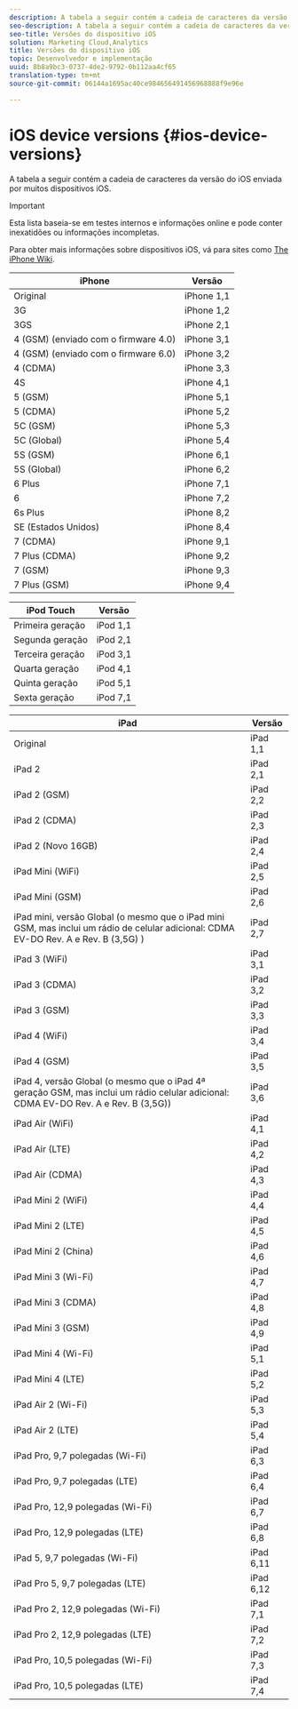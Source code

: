 ```yaml
---
description: A tabela a seguir contém a cadeia de caracteres da versão do iOS enviada por muitos dispositivos iOS.
seo-description: A tabela a seguir contém a cadeia de caracteres da versão do iOS enviada por muitos dispositivos iOS.
seo-title: Versões do dispositivo iOS
solution: Marketing Cloud,Analytics
title: Versões do dispositivo iOS
topic: Desenvolvedor e implementação
uuid: 8b8a9bc3-0737-4de2-9792-0b112aa4cf65
translation-type: tm+mt
source-git-commit: 06144a1695ac40ce984656491456968888f9e96e

---
```



# iOS device versions {#ios-device-versions}

A tabela a seguir contém a cadeia de caracteres da versão do iOS enviada por muitos dispositivos iOS.

>[!IMPORTANT]
>
>Esta lista baseia-se em testes internos e informações online e pode conter inexatidões ou informações incompletas.

Para obter mais informações sobre dispositivos iOS, vá para sites como [The iPhone Wiki](https://theiphonewiki.com/wiki/Models).

| **iPhone** | **Versão** |
|---|---|
| Original | iPhone 1,1 |
| 3G | iPhone 1,2 |
| 3GS | iPhone 2,1 |
| 4 (GSM) (enviado com o firmware 4.0) | iPhone 3,1 |
| 4 (GSM) (enviado com o firmware 6.0) | iPhone 3,2 |
| 4 (CDMA) | iPhone 3,3 |
| 4S | iPhone 4,1 |
| 5 (GSM) | iPhone 5,1 |
| 5 (CDMA) | iPhone 5,2 |
| 5C (GSM) | iPhone 5,3 |
| 5C (Global) | iPhone 5,4 |
| 5S (GSM) | iPhone 6,1 |
| 5S (Global) | iPhone 6,2 |
| 6 Plus | iPhone 7,1 |
| 6 | iPhone 7,2 |
| 6s Plus | iPhone 8,2 |
| SE (Estados Unidos) | iPhone 8,4 |
| 7 (CDMA) | iPhone 9,1 |
| 7 Plus (CDMA) | iPhone 9,2 |
| 7 (GSM) | iPhone 9,3 |
| 7 Plus (GSM) | iPhone 9,4 |

| **iPod Touch** | **Versão** |
|---|---|
| Primeira geração | iPod 1,1 |
| Segunda geração | iPod 2,1 |
| Terceira geração | iPod 3,1 |
| Quarta geração | iPod 4,1 |
| Quinta geração | iPod 5,1 |
| Sexta geração | iPod 7,1 |

| **iPad** | **Versão** |
|---|---|
| Original | iPad 1,1 |
| iPad 2 | iPad 2,1 |
| iPad 2 (GSM) | iPad 2,2 |
| iPad 2 (CDMA) | iPad 2,3 |
| iPad 2 (Novo 16GB) | iPad 2,4 |
| iPad Mini (WiFi) | iPad 2,5 |
| iPad Mini (GSM) | iPad 2,6 |
| iPad mini, versão Global (o mesmo que o iPad mini GSM, mas inclui um rádio de celular adicional: CDMA EV-DO Rev. A e Rev. B (3,5G) ) | iPad 2,7 |
| iPad 3 (WiFi) | iPad 3,1 |
| iPad 3 (CDMA) | iPad 3,2 |
| iPad 3 (GSM) | iPad 3,3 |
| iPad 4 (WiFi) | iPad 3,4 |
| iPad 4 (GSM) | iPad 3,5 |
| iPad 4, versão Global (o mesmo que o iPad 4ª geração GSM, mas inclui um rádio celular adicional: CDMA EV-DO Rev. A e Rev. B (3,5G)) | iPad 3,6 |
| iPad Air (WiFi) | iPad 4,1 |
| iPad Air (LTE) | iPad 4,2 |
| iPad Air (CDMA) | iPad 4,3 |
| iPad Mini 2 (WiFi) | iPad 4,4 |
| iPad Mini 2 (LTE) | iPad 4,5 |
| iPad Mini 2 (China) | iPad 4,6 |
| iPad Mini 3 (Wi-Fi) | iPad 4,7 |
| iPad Mini 3 (CDMA) | iPad 4,8 |
| iPad Mini 3 (GSM) | iPad 4,9 |
| iPad Mini 4 (Wi-Fi) | iPad 5,1 |
| iPad Mini 4 (LTE) | iPad 5,2 |
| iPad Air 2 (Wi-Fi) | iPad 5,3 |
| iPad Air 2 (LTE) | iPad 5,4 |
| iPad Pro, 9,7 polegadas (Wi-Fi) | iPad 6,3 |
| iPad Pro, 9,7 polegadas (LTE) | iPad 6,4 |
| iPad Pro, 12,9 polegadas (Wi-Fi) | iPad 6,7 |
| iPad Pro, 12,9 polegadas (LTE) | iPad 6,8 |
| iPad 5, 9,7 polegadas (Wi-Fi) | iPad 6,11 |
| iPad Pro 5, 9,7 polegadas (LTE) | iPad 6,12 |
| iPad Pro 2, 12,9 polegadas (Wi-Fi) | iPad 7,1 |
| iPad Pro 2, 12,9 polegadas (LTE) | iPad 7,2 |
| iPad Pro, 10,5 polegadas (Wi-Fi) | iPad 7,3 |
| iPad Pro, 10,5 polegadas (LTE) | iPad 7,4 |

